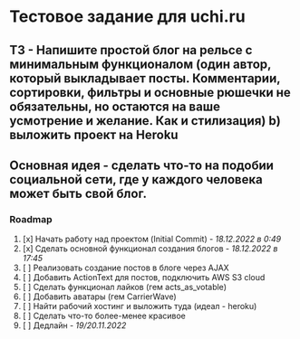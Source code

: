 # Тестовое задание для uchi.ru

## ТЗ - Напишите простой блог на рельсе с минимальным функционалом (один автор, который выкладывает посты. Комментарии, сортировки, фильтры и основные рюшечки не обязательны, но остаются на ваше усмотрение и желание. Как и стилизация) b) выложить проект на Heroku

## Основная идея - сделать что-то на подобии социальной сети, где у каждого человека может быть свой блог.

### Roadmap
1. [x] Начать работу над проектом (Initial Commit) - _18.12.2022 в 0:49_
2. [x] Сделать основной функционал создания блогов - _18.12.2022 в 17:45_
3. [ ] Реализовать создание постов в блоге через AJAX
4. [ ] Добавить ActionText для постов, подключить AWS S3 cloud
5. [ ] Сделать функционал лайков (гем acts_as_votable)
6. [ ] Добавить аватары (гем CarrierWave)
7. [ ] Найти рабочий хостинг и выложить туда (идеал - heroku)
8. [ ] Сделать что-то более-менее красивое
9. [ ] Дедлайн - _19/20.11.2022_
